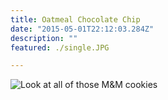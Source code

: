 ```yaml
---
title: Oatmeal Chocolate Chip
date: "2015-05-01T22:12:03.284Z"
description: ""
featured: ./single.JPG

---
```


![Look at all of those M&M cookies](./plate.JPG)